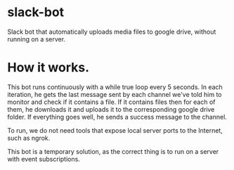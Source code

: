 # slack-bot
Slack bot that automatically uploads media files to google drive, without running on a server. 

# How it works.

This bot runs continuously with a while true loop every 5 seconds. In each iteration, he gets the last message sent by each channel we've told him to monitor and check if it contains a file. If it contains files then for each of them, he downloads it and uploads it to the corresponding google drive folder. If everything goes well, he sends a success message to the channel.

To run, we do not need tools that expose local server ports to the Internet, such as ngrok.

This bot is a temporary solution, as the correct thing is to run on a server with event subscriptions.

